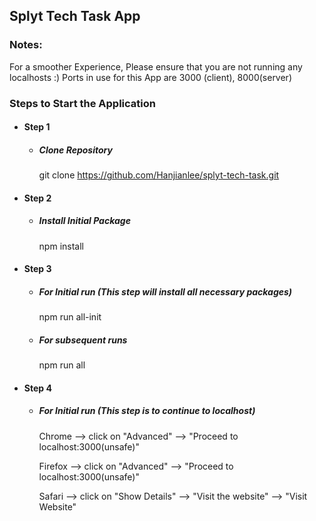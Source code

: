 ## Splyt Tech Task App

### Notes:

For a smoother Experience, Please ensure that you are not running any localhosts :)
Ports in use for this App are 3000 (client), 8000(server)

### Steps to Start the Application

- #### Step 1

  - ##### Clone Repository

    git clone https://github.com/Hanjianlee/splyt-tech-task.git

- #### Step 2

  - ##### Install Initial Package

    npm install

- #### Step 3

  - ##### For Initial run (This step will install all necessary packages)

    npm run all-init

  - ##### For subsequent runs

    npm run all

- #### Step 4

  - ##### For Initial run (This step is to continue to localhost)

    Chrome --> click on "Advanced" --> "Proceed to localhost:3000(unsafe)"

    Firefox --> click on "Advanced" --> "Proceed to localhost:3000(unsafe)"

    Safari --> click on "Show Details" --> "Visit the website" --> "Visit Website"
